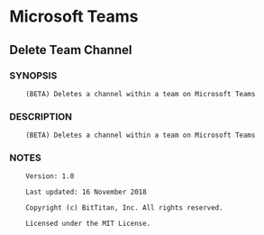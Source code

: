 # Microsoft Teams
## Delete Team Channel
### SYNOPSIS
```
    (BETA) Deletes a channel within a team on Microsoft Teams
```
### DESCRIPTION
```
    (BETA) Deletes a channel within a team on Microsoft Teams
```
### NOTES
```
    Version: 1.0
    Last updated: 16 November 2018
    Copyright (c) BitTitan, Inc. All rights reserved.
    Licensed under the MIT License.
```

